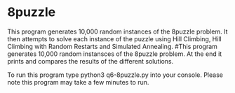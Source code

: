 # 8puzzle
This program generates 10,000 random instances of the 8puzzle problem. It then attempts to solve each instance of the puzzle using Hill Climbing, Hill Climbing with Random Restarts and Simulated Annealing.  #This program generates 10,000 random instansces of the 8puzzle problem. At the end it prints and compares the results of the different solutions.

To run this program type python3 q6-8puzzle.py into your console. Please note this program may take a few minutes to run.

